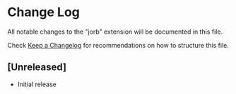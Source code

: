 # Change Log

All notable changes to the "jorb" extension will be documented in this file.

Check [Keep a Changelog](http://keepachangelog.com/) for recommendations on how to structure this file.

## [Unreleased]

- Initial release